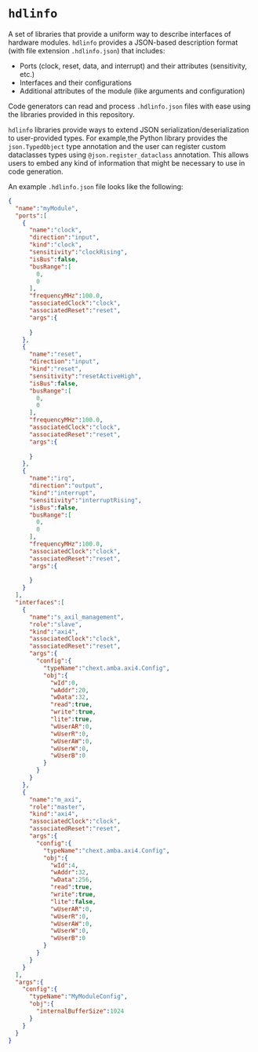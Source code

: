 # `hdlinfo`

A set of libraries that provide a uniform way to describe interfaces of hardware modules.
`hdlinfo` provides a JSON-based description format (with file extension `.hdlinfo.json`) that includes:

- Ports (clock, reset, data, and interrupt) and their attributes (sensitivity, etc.)
- Interfaces and their configurations
- Additional attributes of the module (like arguments and configuration)

Code generators can read and process `.hdlinfo.json` files with ease using the libraries provided in this repository.

`hdlinfo` libraries provide ways to extend JSON serialization/deserialization to user-provided types.
For example,the Python library provides the `json.TypedObject` type annotation and the user can register custom dataclasses types using `@json.register_dataclass` annotation.
This allows users to embed any kind of information that might be necessary to use in code generation.



An example `.hdlinfo.json` file looks like the following:

```json
{
  "name":"myModule",
  "ports":[
    {
      "name":"clock",
      "direction":"input",
      "kind":"clock",
      "sensitivity":"clockRising",
      "isBus":false,
      "busRange":[
        0,
        0
      ],
      "frequencyMHz":100.0,
      "associatedClock":"clock",
      "associatedReset":"reset",
      "args":{
        
      }
    },
    {
      "name":"reset",
      "direction":"input",
      "kind":"reset",
      "sensitivity":"resetActiveHigh",
      "isBus":false,
      "busRange":[
        0,
        0
      ],
      "frequencyMHz":100.0,
      "associatedClock":"clock",
      "associatedReset":"reset",
      "args":{
        
      }
    },
    {
      "name":"irq",
      "direction":"output",
      "kind":"interrupt",
      "sensitivity":"interruptRising",
      "isBus":false,
      "busRange":[
        0,
        0
      ],
      "frequencyMHz":100.0,
      "associatedClock":"clock",
      "associatedReset":"reset",
      "args":{
        
      }
    }
  ],
  "interfaces":[
    {
      "name":"s_axil_management",
      "role":"slave",
      "kind":"axi4",
      "associatedClock":"clock",
      "associatedReset":"reset",
      "args":{
        "config":{
          "typeName":"chext.amba.axi4.Config",
          "obj":{
            "wId":0,
            "wAddr":20,
            "wData":32,
            "read":true,
            "write":true,
            "lite":true,
            "wUserAR":0,
            "wUserR":0,
            "wUserAW":0,
            "wUserW":0,
            "wUserB":0
          }
        }
      }
    },
    {
      "name":"m_axi",
      "role":"master",
      "kind":"axi4",
      "associatedClock":"clock",
      "associatedReset":"reset",
      "args":{
        "config":{
          "typeName":"chext.amba.axi4.Config",
          "obj":{
            "wId":4,
            "wAddr":32,
            "wData":256,
            "read":true,
            "write":true,
            "lite":false,
            "wUserAR":0,
            "wUserR":0,
            "wUserAW":0,
            "wUserW":0,
            "wUserB":0
          }
        }
      }
    }
  ],
  "args":{
    "config":{
      "typeName":"MyModuleConfig",
      "obj":{
        "internalBufferSize":1024
      }
    }
  }
}
```
